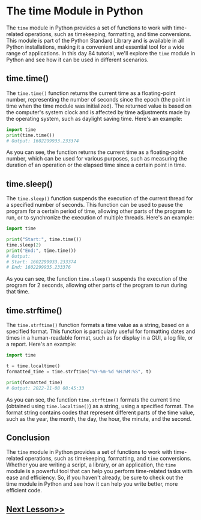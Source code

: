 # The time Module in Python
The `time` module in Python provides a set of functions to work with time-related operations, such as timekeeping, formatting, and time conversions. This module is part of the Python Standard Library and is available in all Python installations, making it a convenient and essential tool for a wide range of applications. In this day 84 tutorial, we'll explore the `time` module in Python and see how it can be used in different scenarios.

## time.time()
The `time.time()` function returns the current time as a floating-point number, representing the number of seconds since the epoch (the point in time when the time module was initialized). The returned value is based on the computer's system clock and is affected by time adjustments made by the operating system, such as daylight saving time. Here's an example:
```python
import time
print(time.time())
# Output: 1602299933.233374
```
As you can see, the function returns the current time as a floating-point number, which can be used for various purposes, such as measuring the duration of an operation or the elapsed time since a certain point in time.

## time.sleep()
The `time.sleep()` function suspends the execution of the current thread for a specified number of seconds. This function can be used to pause the program for a certain period of time, allowing other parts of the program to run, or to synchronize the execution of multiple threads. Here's an example:
```python
import time

print("Start:", time.time())
time.sleep(2)
print("End:", time.time())
# Output:
# Start: 1602299933.233374
# End: 1602299935.233376
```
As you can see, the function `time.sleep()` suspends the execution of the program for 2 seconds, allowing other parts of the program to run during that time.

## time.strftime()
The `time.strftime()` function formats a time value as a string, based on a specified format. This function is particularly useful for formatting dates and times in a human-readable format, such as for display in a GUI, a log file, or a report. Here's an example:
```python
import time

t = time.localtime()
formatted_time = time.strftime("%Y-%m-%d %H:%M:%S", t)

print(formatted_time)
# Output: 2022-11-08 08:45:33
```
As you can see, the function `time.strftime()` formats the current time (obtained using `time.localtime()`) as a string, using a specified format. The format string contains codes that represent different parts of the time value, such as the year, the month, the day, the hour, the minute, and the second.

## Conclusion
The `time` module in Python provides a set of functions to work with time-related operations, such as timekeeping, formatting, and `time` conversions. Whether you are writing a script, a library, or an application, the `time` module is a powerful tool that can help you perform time-related tasks with ease and efficiency. So, if you haven't already, be sure to check out the time module in Python and see how it can help you write better, more efficient code.
## [Next Lesson>>](https://replit.com/@codewithharry/85-Day-85-Command-Line-Utility)
